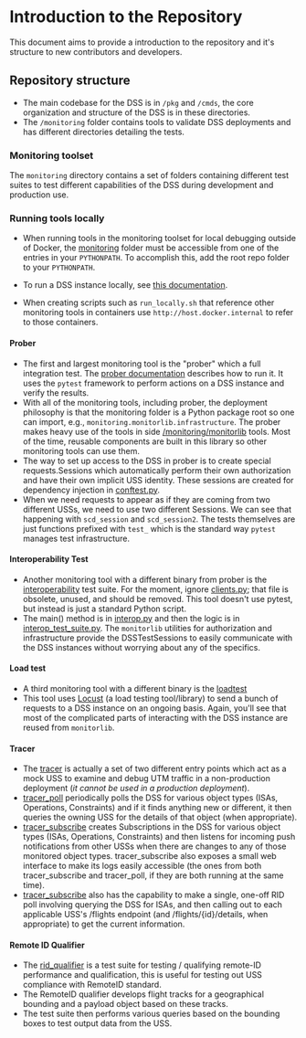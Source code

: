 # Introduction to the Repository

This document aims to provide a introduction to the repository and it's structure to new contributors and developers.

## Repository structure

- The main codebase for the DSS is in `/pkg` and `/cmds`, the core organization and structure of the DSS is in these directories.
- The `/monitoring` folder contains tools to validate DSS deployments and has different directories detailing the tests.

### Monitoring toolset

The `monitoring` directory contains a set of folders containing different test suites to test different capabilities of the DSS during development and production use. 

### Running tools locally

- When running tools in the monitoring toolset for local debugging outside of Docker, the [monitoring](https://github.com/interuss/dss/tree/master/monitoring) folder must be accessible from one of the entries in your `PYTHONPATH`.  To accomplish this, add the root repo folder to your `PYTHONPATH`.

- To run a DSS instance locally, see [this documentation](build/dev/stand_alone_instance.md).

- When creating scripts such as `run_locally.sh` that reference other monitoring tools in containers use `http://host.docker.internal` to refer to those containers.

#### Prober

- The first and largest monitoring tool is the "prober" which a full integration test. The [prober documentation](monitoring/prober/README.md) describes how to run it. It uses the `pytest` framework to perform actions on a DSS instance and verify the results.
- With all of the monitoring tools, including prober, the deployment philosophy is that the monitoring folder is a Python package root so one can import, e.g., `monitoring.monitorlib.infrastructure`. The prober makes heavy use of the tools in side [/monitoring/monitorlib](monitoring/monitorlib/README.md) tools. Most of the time, reusable components are built in this library so other monitoring tools can use them.
- The way to set up access to the DSS in prober is to create special requests.Sessions which automatically perform their own authorization and have their own implicit USS identity. These sessions are created for dependency injection in [conftest.py](monitoring/prober/conftest.py).  
- When we need requests to appear as if they are coming from two different USSs, we need to use two different Sessions. We can see that happening with `scd_session` and `scd_session2`.  The tests themselves are just functions prefixed with `test_` which is the standard way `pytest` manages test infrastructure.

#### Interoperability Test

- Another monitoring tool with a different binary from prober is the [interoperability](monitoring/interoperability/README.md) test suite. For the moment, ignore [clients.py](monitoring/interoperability/clients.py); that file is obsolete, unused, and should be removed. This tool doesn't use pytest, but instead is just a standard Python script.
- The main() method is in [interop.py](monitoring/interoperability/interop.py) and then the logic is in [interop_test_suite.py](monitoring/interoperability/interop.py). The `monitorlib` utilities for authorization and infrastructure provide the DSSTestSessions to easily communicate with the DSS instances without worrying about any of the specifics.

#### Load test

- A third monitoring tool with a different binary is the [loadtest](monitoring/loadtest/README.md)
- This tool uses [Locust](https://locust.io) (a load testing tool/library) to send a bunch of requests to a DSS instance on an ongoing basis.  Again, you'll see that most of the complicated parts of interacting with the DSS instance are reused from `monitorlib`.

#### Tracer

- The [tracer](monitoring/tracer/README.md) is actually a set of two different entry points which act as a mock USS to examine and debug UTM traffic in a non-production deployment (*it cannot be used in a production deployment*).  
- [tracer_poll](monitoring/tracer/tracer_poll.py) periodically polls the DSS for various object types (ISAs, Operations, Constraints) and if it finds anything new or different, it then queries the owning USS for the details of that object (when appropriate).  
- [tracer_subscribe](monitoring/tracer/tracer_subscribe.py) creates Subscriptions in the DSS for various object types (ISAs, Operations, Constraints) and then listens for incoming push notifications from other USSs when there are changes to any of those monitored object types.  tracer_subscribe also exposes a small web interface to make its logs easily accessible (the ones from both tracer_subscribe and tracer_poll, if they are both running at the same time).  
- [tracer_subscribe](monitoring/tracer/tracer_subscribe.py) also has the capability to make a single, one-off RID poll involving querying the DSS for ISAs, and then calling out to each applicable USS's /flights endpoint (and /flights/{id}/details, when appropriate) to get the current information.

#### Remote ID Qualifier

- The [rid_qualifier](../dss/monitoring/rid_qualifier/README.md) is a test suite for testing / qualifying remote-ID performance and qualification, this is useful for testing out USS compliance with RemoteID standard.
- The RemoteID qualifier develops flight tracks for a geographical bounding and a payload object based on these tracks.
- The test suite then performs various queries based on the bounding boxes to test output data from the USS.
